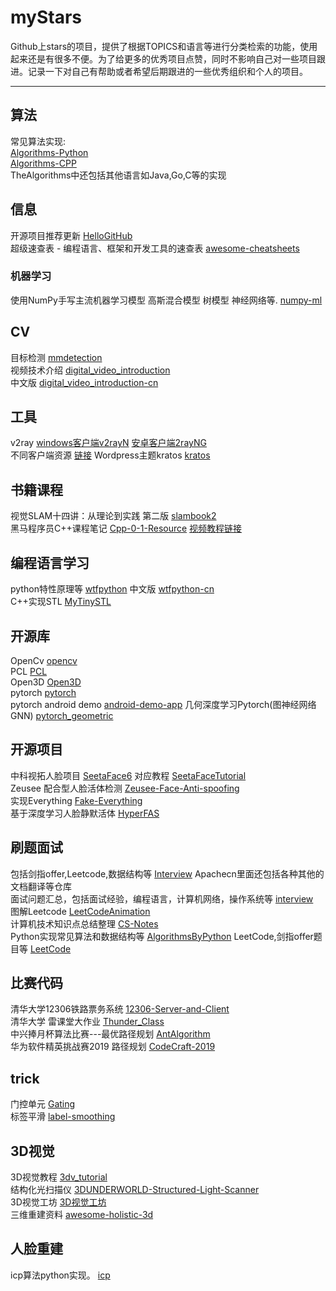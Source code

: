 # myStars
Github上stars的项目，提供了根据TOPICS和语言等进行分类检索的功能，使用起来还是有很多不便。为了给更多的优秀项目点赞，同时不影响自己对一些项目跟进。记录一下对自己有帮助或者希望后期跟进的一些优秀组织和个人的项目。
- - -
## 算法
常见算法实现:   
[Algorithms-Python](https://github.com/TheAlgorithms/Python)   
[Algorithms-CPP](https://github.com/TheAlgorithms/C-Plus-Plus)   
TheAlgorithms中还包括其他语言如Java,Go,C等的实现   

## 信息
开源项目推荐更新 [HelloGitHub](https://github.com/521xueweihan/HelloGitHub)   
超级速查表 - 编程语言、框架和开发工具的速查表 [awesome-cheatsheets](https://github.com/skywind3000/awesome-cheatsheets)   

### 机器学习
使用NumPy手写主流机器学习模型 高斯混合模型 树模型 神经网络等. [numpy-ml](https://github.com/ddbourgin/numpy-ml)   

## CV
目标检测 [mmdetection](https://github.com/open-mmlab/mmdetection)   
视频技术介绍 [digital_video_introduction](https://github.com/leandromoreira/digital_video_introduction)  
中文版 [digital_video_introduction-cn](https://github.com/leandromoreira/digital_video_introduction/blob/master/README-cn.md)   


## 工具
v2ray [windows客户端v2rayN](https://github.com/2dust/v2rayN) [安卓客户端2rayNG](https://github.com/2dust/v2rayNG)   
不同客户端资源 [链接](https://www.v2ray.com/awesome/tools.html)
Wordpress主题kratos [kratos](https://github.com/vtrois/kratos)   

## 书籍课程
视觉SLAM十四讲：从理论到实践 第二版 [slambook2](https://github.com/gaoxiang12/slambook2)   
黑马程序员C++课程笔记 [Cpp-0-1-Resource](https://github.com/AnkerLeng/Cpp-0-1-Resource)  [视频教程链接](https://www.bilibili.com/video/av41559729/)   


## 编程语言学习
python特性原理等 [wtfpython](https://github.com/satwikkansal/wtfpython) 中文版 [wtfpython-cn](https://github.com/leisurelicht/wtfpython-cn)   
C++实现STL [MyTinySTL](https://github.com/Alinshans/MyTinySTL)   

## 开源库
OpenCv [opencv](https://github.com/opencv/opencv)   
PCL [PCL](https://github.com/PointCloudLibrary/pcl)   
Open3D [Open3D](https://github.com/intel-isl/Open3D)   
pytorch [pytorch](https://github.com/pytorch/pytorch)   
pytorch android demo [android-demo-app](https://github.com/pytorch/android-demo-app)
几何深度学习Pytorch(图神经网络GNN) [pytorch_geometric](https://github.com/rusty1s/pytorch_geometric)   

## 开源项目
中科视拓人脸项目 [SeetaFace6](https://github.com/seetafaceengine/SeetaFace6)  对应教程 [SeetaFaceTutorial](https://github.com/seetafaceengine/SeetaFaceTutorial)   
Zeusee 配合型人脸活体检测 [Zeusee-Face-Anti-spoofing](https://github.com/zeusees/Zeusee-Face-Anti-spoofing)   
实现Everything [Fake-Everything](https://github.com/LeiHao0/Fake-Everything)   
基于深度学习人脸静默活体 [HyperFAS](https://github.com/zeusees/HyperFAS)

## 刷题面试
包括剑指offer,Leetcode,数据结构等 [Interview](https://github.com/apachecn/Interview) Apachecn里面还包括各种其他的文档翻译等仓库   
面试问题汇总，包括面试经验，编程语言，计算机网络，操作系统等 [interview](https://github.com/huihut/interview)   
图解Leetcode [LeetCodeAnimation](https://github.com/MisterBooo/LeetCodeAnimation)   
计算机技术知识点总结整理 [CS-Notes](https://github.com/CyC2018/CS-Notes)  
Python实现常见算法和数据结构等 [AlgorithmsByPython](https://github.com/Jack-Lee-Hiter/AlgorithmsByPython) 
LeetCode,剑指offer题目等 [LeetCode](https://github.com/Jack-Cherish/LeetCode)   

## 比赛代码
清华大学12306铁路票务系统 [12306-Server-and-Client](https://github.com/DavidYQY/12306-Server-and-Client)   
清华大学 雷课堂大作业 [Thunder_Class](https://github.com/profthecopyright/Thunder_Class)   
中兴捧月杯算法比赛---最优路径规划 [AntAlgorithm](https://github.com/LadawnLn/ZhongXingCompetition-AntAlgorithm-)  
华为软件精英挑战赛2019 路径规划 [CodeCraft-2019](https://github.com/chierqj/CodeCraft-2019)   

## trick
门控单元 [Gating](https://github.com/antoine77340/LOUPE)   
标签平滑 [label-smoothing](https://github.com/seominseok0429/label-smoothing-visualization-pytorch)   


## 3D视觉
3D视觉教程 [3dv_tutorial](https://github.com/sunglok/3dv_tutorial)   
结构化光扫描仪 [3DUNDERWORLD-Structured-Light-Scanner](https://github.com/theICTlab/3DUNDERWORLD-Structured-Light-Scanner)   
3D视觉工坊 [3D视觉工坊](https://github.com/Tom-Hardy-3D-Vision-Workshop/awesome-3D-vision)   
三维重建资料 [awesome-holistic-3d](https://github.com/holistic-3d/awesome-holistic-3d)   

## 人脸重建
icp算法python实现。 [icp](https://github.com/ClayFlannigan/icp)   
